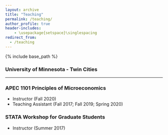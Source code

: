 ```yaml
---
layout: archive
title: "Teaching"
permalink: /teaching/
author_profile: true
header-includes:
    - \usepackage{setspace}\singlespacing
redirect_from:
  - /teaching
---
```


{% include base_path %}

### University of Minnesota - Twin Cities

----------------

### APEC 1101 Principles of Microeconomics 
- Instructor (Fall 2020)
- Teaching Assistant (Fall 2017; Fall 2019; Spring 2020)

### STATA Workshop for Graduate Students
- Instructor (Summer 2017)
